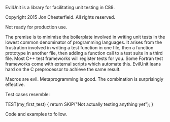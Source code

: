 EvilUnit is a library for facilitating unit testing in C89.

Copyright 2015 Jon Chesterfield. All rights reserved.

Not ready for production use. 

The premise is to minimise the boilerplate involved in writing unit tests in the lowest common denominator of programming languages. It arises from the frustration involved in writing a test function in one file, then a function prototype in another file, then adding a function call to a test suite in a third file. Most C++ test frameworks will register tests for you. Some Fortran test frameworks come with external scripts which automate this. EvilUnit leans hard on the C preprocessor to achieve the same result. 

Macros are evil. Metaprogramming is good. The combination is surprisingly effective. 

Test cases resemble:

TEST(my_first_test)
{
  return SKIP("Not actually testing anything yet");
}

Code and examples to follow. 
